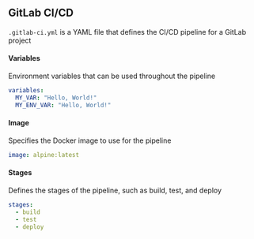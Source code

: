 ## GitLab CI/CD

`.gitlab-ci.yml` is a YAML file that defines the CI/CD pipeline for a GitLab project

#### Variables
Environment variables that can be used throughout the pipeline

```yml
variables:
  MY_VAR: "Hello, World!"
  MY_ENV_VAR: "Hello, World!"
```

#### Image
Specifies the Docker image to use for the pipeline

```yml
image: alpine:latest
```

#### Stages
Defines the stages of the pipeline, such as build, test, and deploy

```yml
stages:
  - build
  - test
  - deploy
```
